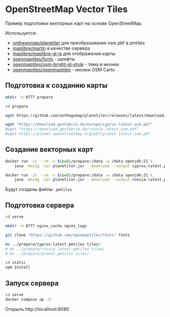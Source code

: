 # OpenStreetMap Vector Tiles

Пример подготовки векторных карт на основе OpenStreetMap.

Используется:

+ [onthegomap/planetiler](https://github.com/onthegomap/planetiler) для преобразования osm.pbf в pmtiles
+ [maplibre/martin](https://github.com/maplibre/martin) в качестве сервера
+ [maplibre/maplibre-gl-js](https://github.com/maplibre/maplibre-gl-js) для отображения карты
+ [openmaptiles/fonts](https://github.com/openmaptiles/fonts) - шрифты
+ [openmaptiles/osm-bright-gl-style](https://github.com/openmaptiles/osm-bright-gl-style) - тема и иконки
+ [openmaptiles/openmaptiles](https://github.com/openmaptiles/openmaptiles/tree/master/style) - иконки OSM Carto

## Подготовка к созданию карты

```bash
mkdir -m 0777 prepare

cd prepare

wget https://github.com/onthegomap/planetiler/releases/latest/download/planetiler.jar

wget "https://download.geofabrik.de/europe/cyprus-latest.osm.pbf"
#wget "https://download.geofabrik.de/russia-latest.osm.pbf"
#wget https://planet.openstreetmap.org/pbf/planet-latest.osm.pbf
```

## Создание векторных карт

```bash
docker run -it --rm -v $(pwd)/prepare:/data -w /data openjdk:21 \
    java -Xmx1g -jar planetiler.jar --download --output cyprus-latest.pmtiles --osm-path cyprus-latest.osm.pbf

docker run -it --rm -v $(pwd)/prepare:/data -w /data openjdk:21 \
    java -Xmx4g -jar planetiler.jar --download --output russia-latest.pmtiles --osm-path russia-latest.osm.pbf
```

Будут созданы файлы `.pmtiles`

## Подготовка сервера

```bash
cd serve

mkdir -m 0777 nginx_cache nginx_logs

git clone "https://github.com/openmaptiles/fonts" fonts

mv ../prepare/cyprus-latest.pmtiles tiles/
# mv ../prepare/russia-latest.pmtiles tiles/
# mv ../prepare/planet.pmtiles tiles/

cd static
npm install
```

## Запуск сервера

```bash
cd serve
docker compose up -d
```

Открыть http://localhost:8080
